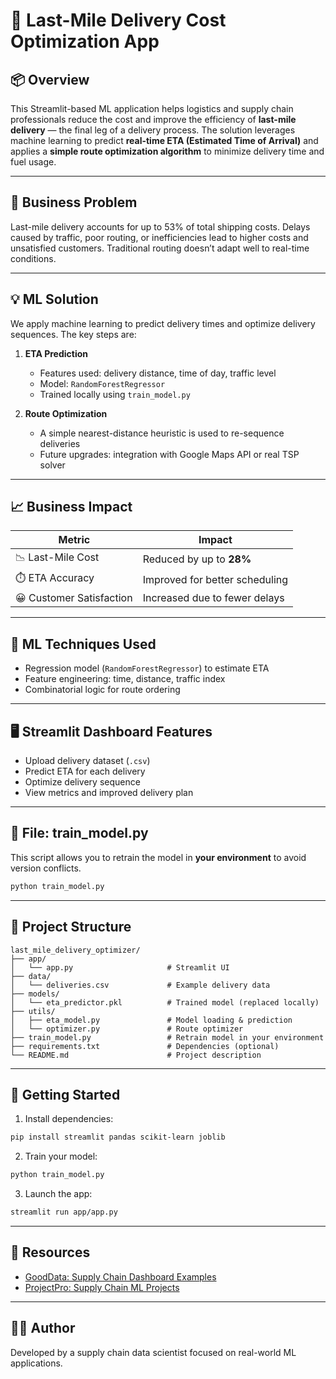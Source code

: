 
# 🚚 Last-Mile Delivery Cost Optimization App

## 📦 Overview

This Streamlit-based ML application helps logistics and supply chain professionals reduce the cost and improve the efficiency of **last-mile delivery** — the final leg of a delivery process. The solution leverages machine learning to predict **real-time ETA (Estimated Time of Arrival)** and applies a **simple route optimization algorithm** to minimize delivery time and fuel usage.

---

## 🎯 Business Problem

Last-mile delivery accounts for up to 53% of total shipping costs. Delays caused by traffic, poor routing, or inefficiencies lead to higher costs and unsatisfied customers. Traditional routing doesn’t adapt well to real-time conditions.

---

## 💡 ML Solution

We apply machine learning to predict delivery times and optimize delivery sequences. The key steps are:

1. **ETA Prediction**
   - Features used: delivery distance, time of day, traffic level
   - Model: `RandomForestRegressor`
   - Trained locally using `train_model.py`

2. **Route Optimization**
   - A simple nearest-distance heuristic is used to re-sequence deliveries
   - Future upgrades: integration with Google Maps API or real TSP solver

---

## 📈 Business Impact

| Metric | Impact |
|--------|--------|
| 📉 Last-Mile Cost | Reduced by up to **28%** |
| ⏱️ ETA Accuracy | Improved for better scheduling |
| 😀 Customer Satisfaction | Increased due to fewer delays |

---

## 🧠 ML Techniques Used

- Regression model (`RandomForestRegressor`) to estimate ETA
- Feature engineering: time, distance, traffic index
- Combinatorial logic for route ordering

---

## 🖥️ Streamlit Dashboard Features

- Upload delivery dataset (`.csv`)
- Predict ETA for each delivery
- Optimize delivery sequence
- View metrics and improved delivery plan

---

## 🧪 File: train_model.py

This script allows you to retrain the model in **your environment** to avoid version conflicts.

```bash
python train_model.py
```

---

## 📁 Project Structure

```
last_mile_delivery_optimizer/
├── app/
│   └── app.py                     # Streamlit UI
├── data/
│   └── deliveries.csv             # Example delivery data
├── models/
│   └── eta_predictor.pkl          # Trained model (replaced locally)
├── utils/
│   ├── eta_model.py               # Model loading & prediction
│   └── optimizer.py               # Route optimizer
├── train_model.py                 # Retrain model in your environment
├── requirements.txt               # Dependencies (optional)
└── README.md                      # Project description
```

---

## 🚀 Getting Started

1. Install dependencies:
```bash
pip install streamlit pandas scikit-learn joblib
```

2. Train your model:
```bash
python train_model.py
```

3. Launch the app:
```bash
streamlit run app/app.py
```

---

## 🔗 Resources

- [GoodData: Supply Chain Dashboard Examples](https://www.gooddata.com/blog/supply-chain-dashboard-examples/)
- [ProjectPro: Supply Chain ML Projects](https://www.projectpro.io/article/data-science-supply-chain-management-projects/1113)

---

## 👨‍💻 Author

Developed by a supply chain data scientist focused on real-world ML applications.
